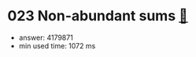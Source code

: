 023 Non-abundant sums [:link:](http://projecteuler.net/problem=23)  
========================

- answer: 4179871 
- min used time: 1072 ms


